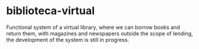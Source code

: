 # biblioteca-virtual
Functional system of a virtual library, where we can borrow books and return them, with magazines and newspapers outside the scope of lending, the development of the system is still in progress.

